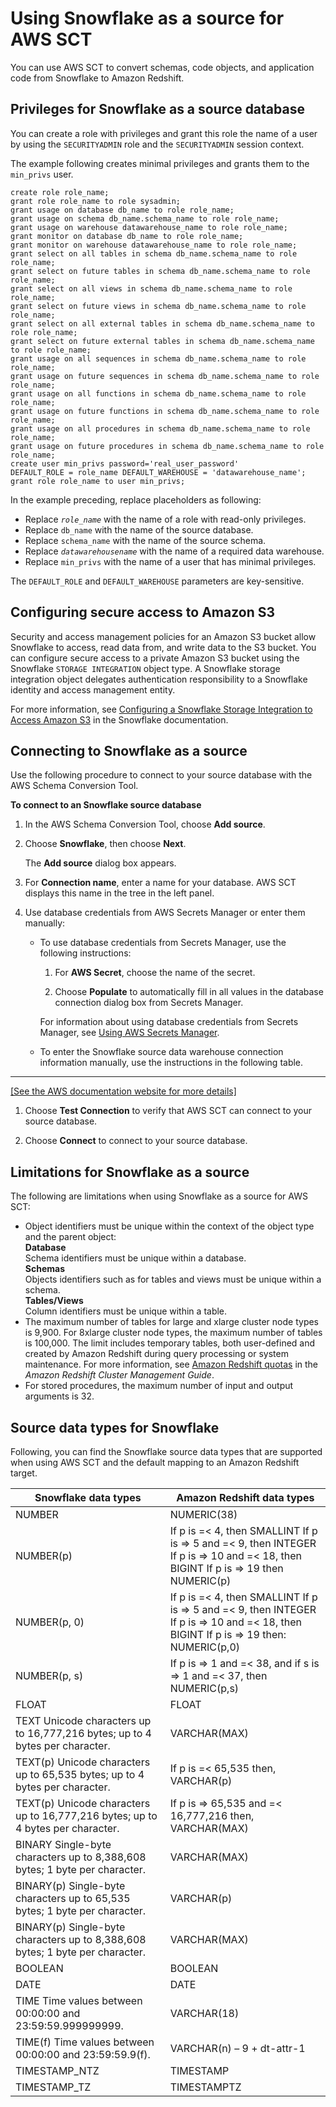 # Using Snowflake as a source for AWS SCT<a name="CHAP_Source.Snowflake"></a>

You can use AWS SCT to convert schemas, code objects, and application code from Snowflake to Amazon Redshift\.

## Privileges for Snowflake as a source database<a name="CHAP_Source.Snowflake.Permissions"></a>

You can create a role with privileges and grant this role the name of a user by using the `SECURITYADMIN` role and the `SECURITYADMIN` session context\.

The example following creates minimal privileges and grants them to the `min_privs` user\. 

```
create role role_name;
grant role role_name to role sysadmin;
grant usage on database db_name to role role_name;
grant usage on schema db_name.schema_name to role role_name;             
grant usage on warehouse datawarehouse_name to role role_name;
grant monitor on database db_name to role role_name;
grant monitor on warehouse datawarehouse_name to role role_name;
grant select on all tables in schema db_name.schema_name to role role_name;
grant select on future tables in schema db_name.schema_name to role role_name;
grant select on all views in schema db_name.schema_name to role role_name;
grant select on future views in schema db_name.schema_name to role role_name;
grant select on all external tables in schema db_name.schema_name to role role_name;
grant select on future external tables in schema db_name.schema_name to role role_name;
grant usage on all sequences in schema db_name.schema_name to role role_name;
grant usage on future sequences in schema db_name.schema_name to role role_name;
grant usage on all functions in schema db_name.schema_name to role role_name;
grant usage on future functions in schema db_name.schema_name to role role_name;
grant usage on all procedures in schema db_name.schema_name to role role_name;
grant usage on future procedures in schema db_name.schema_name to role role_name;
create user min_privs password='real_user_password'  
DEFAULT_ROLE = role_name DEFAULT_WAREHOUSE = 'datawarehouse_name';
grant role role_name to user min_privs;
```

In the example preceding, replace placeholders as following:
+ Replace *`role_name`* with the name of a role with read\-only privileges\.
+ Replace `db_name` with the name of the source database\.
+ Replace `schema_name` with the name of the source schema\.
+ Replace *`datawarehousename`* with the name of a required data warehouse\.
+ Replace `min_privs` with the name of a user that has minimal privileges\.

The `DEFAULT_ROLE` and `DEFAULT_WAREHOUSE` parameters are key\-sensitive\.

## Configuring secure access to Amazon S3<a name="CHAP_Source.Snowflake.IAM"></a>

Security and access management policies for an Amazon S3 bucket allow Snowflake to access, read data from, and write data to the S3 bucket\. You can configure secure access to a private Amazon S3 bucket using the Snowflake `STORAGE INTEGRATION` object type\. A Snowflake storage integration object delegates authentication responsibility to a Snowflake identity and access management entity\.

For more information, see [Configuring a Snowflake Storage Integration to Access Amazon S3](https://docs.snowflake.com/en/user-guide/data-load-s3-config-storage-integration.html) in the Snowflake documentation\. 

## Connecting to Snowflake as a source<a name="CHAP_Source.Snowflake.Connecting"></a>

Use the following procedure to connect to your source database with the AWS Schema Conversion Tool\. 

**To connect to an Snowflake source database**

1. In the AWS Schema Conversion Tool, choose **Add source**\. 

1. Choose **Snowflake**, then choose **Next**\. 

   The **Add source** dialog box appears\.

1. For **Connection name**, enter a name for your database\. AWS SCT displays this name in the tree in the left panel\. 

1. Use database credentials from AWS Secrets Manager or enter them manually:
   + To use database credentials from Secrets Manager, use the following instructions:

     1. For **AWS Secret**, choose the name of the secret\.

     1. Choose **Populate** to automatically fill in all values in the database connection dialog box from Secrets Manager\.

     For information about using database credentials from Secrets Manager, see [Using AWS Secrets Manager](CHAP_UserInterface.md#CHAP_UserInterface.SecretsManager)\.
   + To enter the Snowflake source data warehouse connection information manually, use the instructions in the following table\.  
****    
[\[See the AWS documentation website for more details\]](http://docs.aws.amazon.com/SchemaConversionTool/latest/userguide/CHAP_Source.Snowflake.html)

1. Choose **Test Connection** to verify that AWS SCT can connect to your source database\. 

1. Choose **Connect** to connect to your source database\.

## Limitations for Snowflake as a source<a name="CHAP_Source.Snowflake.Limitations"></a>

The following are limitations when using Snowflake as a source for AWS SCT:
+ Object identifiers must be unique within the context of the object type and the parent object:  
**Database**  
Schema identifiers must be unique within a database\.  
**Schemas**  
Objects identifiers such as for tables and views must be unique within a schema\.  
**Tables/Views**  
Column identifiers must be unique within a table\.
+ The maximum number of tables for large and xlarge cluster node types is 9,900\. For 8xlarge cluster node types, the maximum number of tables is 100,000\. The limit includes temporary tables, both user\-defined and created by Amazon Redshift during query processing or system maintenance\. For more information, see [Amazon Redshift quotas](https://docs.aws.amazon.com/redshift/latest/mgmt/amazon-redshift-limits.html) in the *Amazon Redshift Cluster Management Guide*\.
+ For stored procedures, the maximum number of input and output arguments is 32\.

## Source data types for Snowflake<a name="CHAP_Source.Snowflake.DataTypes"></a>

Following, you can find the Snowflake source data types that are supported when using AWS SCT and the default mapping to an Amazon Redshift target\.


| Snowflake data types | Amazon Redshift data types | 
| --- | --- | 
|  NUMBER  |  NUMERIC\(38\)  | 
|  NUMBER\(p\)  |  If p is =< 4, then SMALLINT If p is => 5 and =< 9, then INTEGER If p is => 10 and =< 18, then BIGINT If p is => 19 then NUMERIC\(p\)   | 
|  NUMBER\(p, 0\)  |  If p is =< 4, then SMALLINT If p is => 5 and =< 9, then INTEGER If p is => 10 and =< 18, then BIGINT If p is => 19 then: NUMERIC\(p,0\)  | 
|  NUMBER\(p, s\)  |  If p is => 1 and =< 38, and if s is => 1 and =< 37, then NUMERIC\(p,s\)   | 
|  FLOAT  | FLOAT | 
|  TEXT Unicode characters up to 16,777,216 bytes; up to 4 bytes per character\.  |  VARCHAR\(MAX\)  | 
|  TEXT\(p\) Unicode characters up to 65,535 bytes; up to 4 bytes per character\.  |  If p is =< 65,535 then, VARCHAR\(p\)  | 
|  TEXT\(p\) Unicode characters up to 16,777,216 bytes; up to 4 bytes per character\.  |  If p is => 65,535 and =< 16,777,216 then, VARCHAR\(MAX\)  | 
|  BINARY Single\-byte characters up to 8,388,608 bytes; 1 byte per character\.  | VARCHAR\(MAX\) | 
|  BINARY\(p\) Single\-byte characters up to 65,535 bytes; 1 byte per character\.  | VARCHAR\(p\) | 
|  BINARY\(p\) Single\-byte characters up to 8,388,608 bytes; 1 byte per character\.  | VARCHAR\(MAX\) | 
|  BOOLEAN  | BOOLEAN | 
|  DATE  | DATE | 
|  TIME Time values between 00:00:00 and 23:59:59\.999999999\.  | VARCHAR\(18\) | 
|  TIME\(f\) Time values between 00:00:00 and 23:59:59\.9\(f\)\.   | VARCHAR\(n\) – 9 \+ dt\-attr\-1 | 
|  TIMESTAMP\_NTZ  | TIMESTAMP | 
|  TIMESTAMP\_TZ  | TIMESTAMPTZ | 